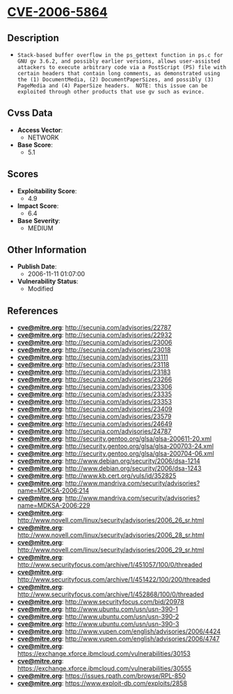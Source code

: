 
# [CVE-2006-5864](https://cve.mitre.org/cgi-bin/cvename.cgi?name=CVE-2006-5864)

## Description

- `Stack-based buffer overflow in the ps_gettext function in ps.c for GNU gv 3.6.2, and possibly earlier versions, allows user-assisted attackers to execute arbitrary code via a PostScript (PS) file with certain headers that contain long comments, as demonstrated using the (1) DocumentMedia, (2) DocumentPaperSizes, and possibly (3) PageMedia and (4) PaperSize headers.  NOTE: this issue can be exploited through other products that use gv such as evince.`

## Cvss Data

- **Access Vector**:
  - NETWORK
- **Base Score**:
  - 5.1

## Scores

- **Exploitability Score**:
  - 4.9
- **Impact Score**:
  - 6.4
- **Base Severity**:
  - MEDIUM

## Other Information

- **Publish Date**:
  - 2006-11-11 01:07:00
- **Vulnerability Status**:
  - Modified

## References

- **cve@mitre.org**: http://secunia.com/advisories/22787
- **cve@mitre.org**: http://secunia.com/advisories/22932
- **cve@mitre.org**: http://secunia.com/advisories/23006
- **cve@mitre.org**: http://secunia.com/advisories/23018
- **cve@mitre.org**: http://secunia.com/advisories/23111
- **cve@mitre.org**: http://secunia.com/advisories/23118
- **cve@mitre.org**: http://secunia.com/advisories/23183
- **cve@mitre.org**: http://secunia.com/advisories/23266
- **cve@mitre.org**: http://secunia.com/advisories/23306
- **cve@mitre.org**: http://secunia.com/advisories/23335
- **cve@mitre.org**: http://secunia.com/advisories/23353
- **cve@mitre.org**: http://secunia.com/advisories/23409
- **cve@mitre.org**: http://secunia.com/advisories/23579
- **cve@mitre.org**: http://secunia.com/advisories/24649
- **cve@mitre.org**: http://secunia.com/advisories/24787
- **cve@mitre.org**: http://security.gentoo.org/glsa/glsa-200611-20.xml
- **cve@mitre.org**: http://security.gentoo.org/glsa/glsa-200703-24.xml
- **cve@mitre.org**: http://security.gentoo.org/glsa/glsa-200704-06.xml
- **cve@mitre.org**: http://www.debian.org/security/2006/dsa-1214
- **cve@mitre.org**: http://www.debian.org/security/2006/dsa-1243
- **cve@mitre.org**: http://www.kb.cert.org/vuls/id/352825
- **cve@mitre.org**: http://www.mandriva.com/security/advisories?name=MDKSA-2006:214
- **cve@mitre.org**: http://www.mandriva.com/security/advisories?name=MDKSA-2006:229
- **cve@mitre.org**: http://www.novell.com/linux/security/advisories/2006_26_sr.html
- **cve@mitre.org**: http://www.novell.com/linux/security/advisories/2006_28_sr.html
- **cve@mitre.org**: http://www.novell.com/linux/security/advisories/2006_29_sr.html
- **cve@mitre.org**: http://www.securityfocus.com/archive/1/451057/100/0/threaded
- **cve@mitre.org**: http://www.securityfocus.com/archive/1/451422/100/200/threaded
- **cve@mitre.org**: http://www.securityfocus.com/archive/1/452868/100/0/threaded
- **cve@mitre.org**: http://www.securityfocus.com/bid/20978
- **cve@mitre.org**: http://www.ubuntu.com/usn/usn-390-1
- **cve@mitre.org**: http://www.ubuntu.com/usn/usn-390-2
- **cve@mitre.org**: http://www.ubuntu.com/usn/usn-390-3
- **cve@mitre.org**: http://www.vupen.com/english/advisories/2006/4424
- **cve@mitre.org**: http://www.vupen.com/english/advisories/2006/4747
- **cve@mitre.org**: https://exchange.xforce.ibmcloud.com/vulnerabilities/30153
- **cve@mitre.org**: https://exchange.xforce.ibmcloud.com/vulnerabilities/30555
- **cve@mitre.org**: https://issues.rpath.com/browse/RPL-850
- **cve@mitre.org**: https://www.exploit-db.com/exploits/2858
